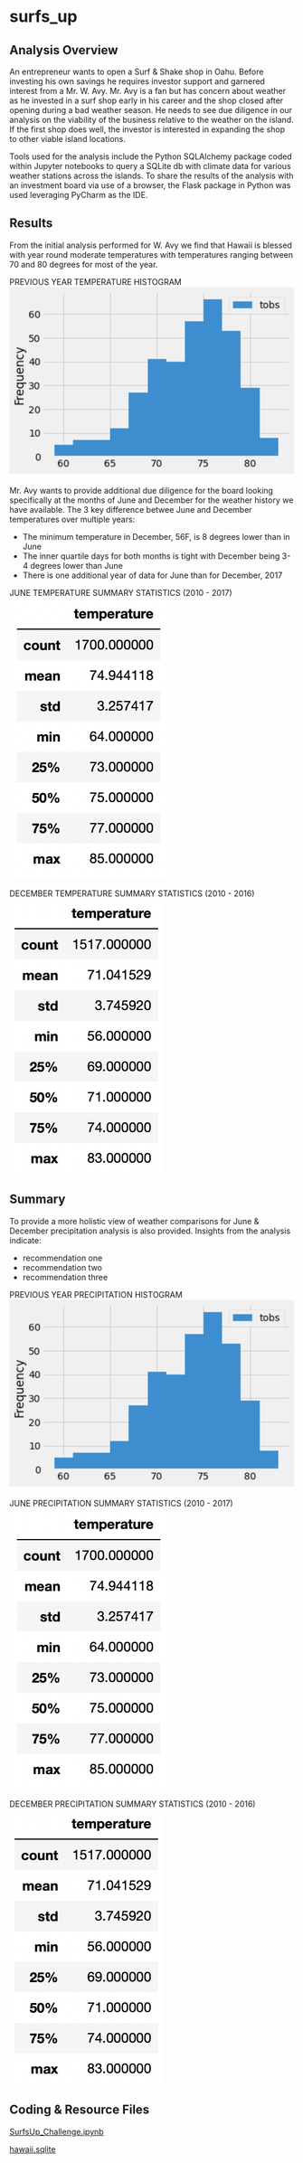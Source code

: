 # surfs_up

## Analysis Overview
An entrepreneur wants to open a Surf & Shake shop in Oahu. Before investing his own savings he requires investor support and garnered interest from a Mr. W. Avy. Mr. Avy is a fan but has concern about weather as he invested in a surf shop early in his career and the shop closed after opening during a bad weather season.  He needs to see due diligence in our analysis on the viability of the business relative to the weather on the island.  If the first shop does well, the investor is interested in expanding the shop to other viable island locations.

Tools used for the analysis include the Python SQLAlchemy package coded within Jupyter notebooks to query a SQLite db with climate data for various weather stations across the islands.  To share the results of the analysis with an investment board via use of a browser, the Flask package in Python was used leveraging PyCharm as the IDE.


## Results
From the initial analysis performed for W. Avy we find that Hawaii is blessed with year round moderate temperatures with temperatures ranging between 70 and 80 degrees for most of the year.  

PREVIOUS YEAR TEMPERATURE HISTOGRAM
![image_name](https://github.com/Christopheremorgan/surfs_up/blob/main/PrevYrTempHisto.png)

Mr. Avy wants to provide additional due diligence for the board looking specifically at the months of June and December for the weather history we have available. The 3 key difference betwee June and December temperatures over multiple years:
* The minimum temperature in December, 56F, is 8 degrees lower than in June
* The inner quartile days for both months is tight with December being 3-4 degrees lower than June
* There is one additional year of data for June than for December, 2017

JUNE TEMPERATURE SUMMARY STATISTICS (2010 - 2017)
![image_name](https://github.com/Christopheremorgan/surfs_up/blob/main/JuneTemps.png)

DECEMBER TEMPERATURE SUMMARY STATISTICS (2010 - 2016)
![image_name](https://github.com/Christopheremorgan/surfs_up/blob/main/DecemberTemps.png)


## Summary
To provide a more holistic view of weather comparisons for June & December precipitation analysis is also provided.  Insights from the analysis indicate:
* recommendation one
* recommendation two
* recommendation three

PREVIOUS YEAR PRECIPITATION HISTOGRAM
![image_name](https://github.com/Christopheremorgan/surfs_up/blob/main/PrevYrTempHisto.png)

JUNE PRECIPITATION SUMMARY STATISTICS (2010 - 2017)
![image_name](https://github.com/Christopheremorgan/surfs_up/blob/main/JuneTemps.png)

DECEMBER PRECIPITATION SUMMARY STATISTICS (2010 - 2016)
![image_name](https://github.com/Christopheremorgan/surfs_up/blob/main/DecemberTemps.png)


## Coding & Resource Files
[SurfsUp_Challenge.ipynb](https://github.com/Christopheremorgan/Movies-ETL/blob/main/Resources/movies_metadata.csv.zip) 

[hawaii.sqlite](https://github.com/Christopheremorgan/Movies-ETL/blob/main/Resources/wikipedia-movies.json) 


